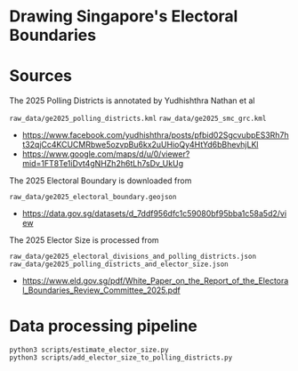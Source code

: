 # Drawing Singapore's Electoral Boundaries



# Sources

The 2025 Polling Districts is annotated by Yudhishthra Nathan et al

`raw_data/ge2025_polling_districts.kml`
`raw_data/ge2025_smc_grc.kml`

- https://www.facebook.com/yudhishthra/posts/pfbid02SgcvubpES3Rh7ht32qjCc4KCUCMRbwe5ozvpBu6kx2uUHioQy4HtYd6bBhevhjLKl
- https://www.google.com/maps/d/u/0/viewer?mid=1FT8Te1iDvt4gNHZh2h6tLh7sDv_UkUg


The 2025 Electoral Boundary is downloaded from

`raw_data/ge2025_electoral_boundary.geojson`

- https://data.gov.sg/datasets/d_7ddf956dfc1c59080bf95bba1c58a5d2/view


The 2025 Elector Size is processed from

`raw_data/ge2025_electoral_divisions_and_polling_districts.json`
`raw_data/ge2025_polling_districts_and_elector_size.json`

- https://www.eld.gov.sg/pdf/White_Paper_on_the_Report_of_the_Electoral_Boundaries_Review_Committee_2025.pdf


# Data processing pipeline

```
python3 scripts/estimate_elector_size.py
python3 scripts/add_elector_size_to_polling_districts.py
```